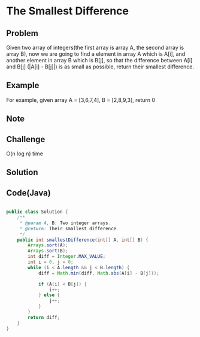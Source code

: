 The Smallest Difference
===

Problem
-------

Given two array of integers(the first array is array A, the second array is array B), now we are going to find a element in array A which is A[i], and another element in array B which is B[j], so that the difference between A[i] and B[j] (|A[i] - B[j]|) is as small as possible, return their smallest difference.

Example
-------

For example, given array A = [3,6,7,4], B = [2,8,9,3], return 0

Note
---------

Challenge
---------

O(n log n) time

Solution
--------


Code(Java)
----------

```java

public class Solution {
    /**
     * @param A, B: Two integer arrays.
     * @return: Their smallest difference.
     */
    public int smallestDifference(int[] A, int[] B) {
        Arrays.sort(A);
        Arrays.sort(B);
        int diff = Integer.MAX_VALUE;
        int i = 0, j = 0;
        while (i < A.length && j < B.length) {
            diff = Math.min(diff, Math.abs(A[i] - B[j]));

            if (A[i] < B[j]) {
                i++;
            } else {
                j++;
            }
        }
        return diff;
    }
}

```